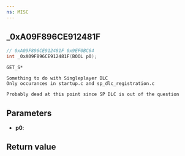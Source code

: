 ```yaml
---
ns: MISC
---
```

## _0xA09F896CE912481F

```c
// 0xA09F896CE912481F 0x9EF0BC64
int _0xA09F896CE912481F(BOOL p0);
```

```
GET_S*

Something to do with Singleplayer DLC
Only occurances in startup.c and sp_dlc_registration.c

Probably dead at this point since SP DLC is out of the question
```

## Parameters
* **p0**: 

## Return value
